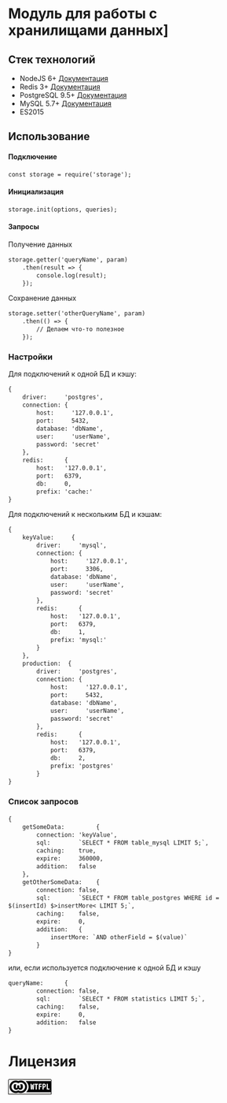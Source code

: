 # Модуль для работы с хранилищами данных]

## Стек технологий
- NodeJS 6+ [Документация](https://nodejs.org/dist/latest-v5.x/docs/api/)
- Redis 3+ [Документация](http://redis.io/documentation)
- PostgreSQL 9.5+ [Документация](http://www.postgresql.org/docs/9.5/interactive/index.html)
- MySQL 5.7+ [Документация](http://dev.mysql.com/doc/)
- ES2015

## Использование

#### Подключение
    const storage = require('storage');

#### Инициализация

    storage.init(options, queries);

#### Запросы

Получение данных

    storage.getter('queryName', param)
        .then(result => {
            console.log(result);
        });

Сохранение данных

    storage.setter('otherQueryName', param)
        .then(() => {
            // Делаем что-то полезное
        });

### Настройки

Для подключений к одной БД и кэшу:

    {
        driver:     'postgres',
        connection: {
            host:     '127.0.0.1',
            port:     5432,
            database: 'dbName',
            user:     'userName',
            password: 'secret'
        },
        redis:      {
            host:   '127.0.0.1',
            port:   6379,
            db:     0,
            prefix: 'cache:'
    }

Для подключений к нескольким БД и кэшам:

    {
        keyValue:     {
            driver:     'mysql',
            connection: {
                host:     '127.0.0.1',
                port:     3306,
                database: 'dbName',
                user:     'userName',
                password: 'secret'
            },
            redis:      {
                host:   '127.0.0.1',
                port:   6379,
                db:     1,
                prefix: 'mysql:'
            }
        },
        production:  {
            driver:     'postgres',
            connection: {
                host:     '127.0.0.1',
                port:     5432,
                database: 'dbName',
                user:     'userName',
                password: 'secret'
            },
            redis:      {
                host:   '127.0.0.1',
                port:   6379,
                db:     2,
                prefix: 'postgres'
            }
    }

### Список запросов

    {
        getSomeData:         {
            connection: 'keyValue',
            sql:        `SELECT * FROM table_mysql LIMIT 5;`,
            caching:    true,
            expire:     360000,
            addition:   false
        },
        getOtherSomeData:    {
            connection: false,
            sql:        `SELECT * FROM table_postgres WHERE id = $(insertId) $>insertMore< LIMIT 5;`,
            caching:    false,
            expire:     0,
            addition:   {
                insertMore: `AND otherField = $(value)`
            }
    }

или, если используется подключение к одной БД и кэшу

    queryName:      {
            connection: false,
            sql:        `SELECT * FROM statistics LIMIT 5;`,
            caching:    false,
            expire:     0,
            addition:   false
    }

# Лицензия
[wtfpl]: wtfpl-badge-1.png "WTFPL License :)"
![No WTFPL License image :(][wtfpl]
